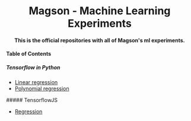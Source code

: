 <h1 align="center">Magson - Machine Learning Experiments</h2>
<h4 align="center"><strong>This is the official repositories with all of Magson's ml experiments.</strong></h4>

#### Table of Contents  
##### Tensorflow in Python
<ul>
<li><a href="https://github.com/MAGSON-dev/ml/blob/master/tensorflow/linear_regression.py">Linear regression</a></li>
<li><a href="https://github.com/MAGSON-dev/ml/blob/master/tensorflow/polynomial_regression.py">Polynomial regression</a></li>
</ul>
##### TensorflowJS
<ul>
<li><a href="https://github.com/MAGSON-dev/ml/blob/master/tensorflow/polynomial_regression.py">Regression</a></li>
</ul>

